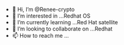 - 👋 Hi, I’m @Renee-crypto
- 👀 I’m interested in ...Redhat OS
- 🌱 I’m currently learning ...Red Hat satellite
- 💞️ I’m looking to collaborate on ...Redhat 
- 📫 How to reach me ...

<!---
Renee-crypto/Renee-crypto is a ✨ special ✨ repository because its `README.md` (this file) appears on your GitHub profile.
You can click the Preview link to take a look at your changes.
--->
